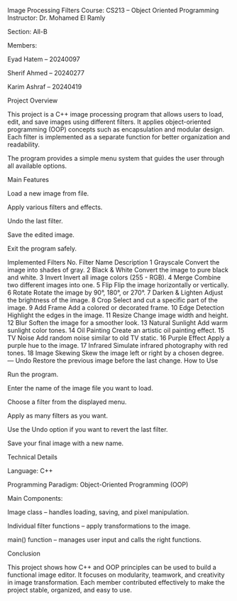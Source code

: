 Image Processing Filters
Course: CS213 – Object Oriented Programming
Instructor: Dr. Mohamed El Ramly

Section: All-B

Members:

Eyad Hatem – 20240097

Sherif Ahmed – 20240277

Karim Ashraf – 20240419

Project Overview

This project is a C++ image processing program that allows users to load, edit, and save images using different filters.
It applies object-oriented programming (OOP) concepts such as encapsulation and modular design.
Each filter is implemented as a separate function for better organization and readability.

The program provides a simple menu system that guides the user through all available options.

Main Features

Load a new image from file.

Apply various filters and effects.

Undo the last filter.

Save the edited image.

Exit the program safely.

Implemented Filters
No.	Filter Name	Description
1	Grayscale	Convert the image into shades of gray.
2	Black & White	Convert the image to pure black and white.
3	Invert	Invert all image colors (255 - RGB).
4	Merge	Combine two different images into one.
5	Flip	Flip the image horizontally or vertically.
6	Rotate	Rotate the image by 90°, 180°, or 270°.
7	Darken & Lighten	Adjust the brightness of the image.
8	Crop	Select and cut a specific part of the image.
9	Add Frame	Add a colored or decorated frame.
10	Edge Detection	Highlight the edges in the image.
11	Resize	Change image width and height.
12	Blur	Soften the image for a smoother look.
13	Natural Sunlight	Add warm sunlight color tones.
14	Oil Painting	Create an artistic oil painting effect.
15	TV Noise	Add random noise similar to old TV static.
16	Purple Effect	Apply a purple hue to the image.
17	Infrared	Simulate infrared photography with red tones.
18	Image Skewing	Skew the image left or right by a chosen degree.
—	Undo	Restore the previous image before the last change.
How to Use

Run the program.

Enter the name of the image file you want to load.

Choose a filter from the displayed menu.

Apply as many filters as you want.

Use the Undo option if you want to revert the last filter.

Save your final image with a new name.

Technical Details

Language: C++

Programming Paradigm: Object-Oriented Programming (OOP)

Main Components:

Image class – handles loading, saving, and pixel manipulation.

Individual filter functions – apply transformations to the image.

main() function – manages user input and calls the right functions.

Conclusion

This project shows how C++ and OOP principles can be used to build a functional image editor.
It focuses on modularity, teamwork, and creativity in image transformation.
Each member contributed effectively to make the project stable, organized, and easy to use.
